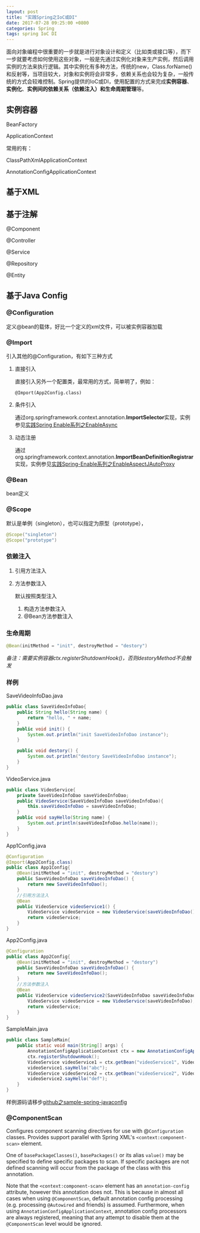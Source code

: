 ```yaml
---
layout: post
title: "实践Spring之IoC或DI"
date: 2017-07-28 09:25:00 +0800
categories: Spring
tags: spring IoC DI
---
```


面向对象编程中很重要的一步就是进行对象设计和定义（比如类或接口等），而下一步就要考虑如何使用这些对象，一般是先通过实例化对象来生产实例，然后调用实例的方法来执行逻辑。其中实例化有多种方法，传统的new，Class.forName()和反射等，当项目较大，对象和实例将会非常多，依赖关系也会较为复杂，一般传统的方式会较难控制。Spring提供的IoC或DI，使用配置的方式来完成**实例容器**、**实例化**、**实例间的依赖关系（依赖注入）**和**生命周期管理**等。

## 实例容器

BeanFactory

ApplicationContext

常用的有：

ClassPathXmlApplicationContext

AnnotationConfigApplicationContext

## 基于XML

## 基于注解

@Component

@Controller

@Service

@Repository

@Entity

## 基于Java Config

### @Configuration

定义@bean的载体，好比一个定义<bean>的xml文件，可以被实例容器加载

### @Import

引入其他的@Configuration，有如下三种方式

1. 直接引入

   直接引入另外一个配置类，最常用的方式，简单明了，例如：

   `@Import(App2Config.class)`

2. 条件引入

   通过org.springframework.context.annotation.**ImportSelector**实现，实例参见[实践Spring Enable系列之EnableAsync](/2017/08/05/实践Spring-Enable系列之EnableAsync.html)

3. 动态注册

   通过org.springframework.context.annotation.**ImportBeanDefinitionRegistrar**实现，实例参见[实践Spring-Enable系列之EnableAspectJAutoProxy](/2017/08/05/实践Spring-Enable系列之EnableAspectJAutoProxy.html)

### @Bean

bean定义

### @Scope

默认是单例（singleton），也可以指定为原型（prototype），

```java
@Scope("singleton")
@Scope("prototype")
```

### 依赖注入

1. 引用方法注入

2. 方法参数注入

   默认按照类型注入

   1. 构造方法参数注入
   2. @Bean方法参数注入

### 生命周期

```java
@Bean(initMethod = "init", destroyMethod = "destory")
```

*备注：需要实例容器ctx.registerShutdownHook()，否则destoryMethod不会触发*

### 样例

SaveVideoInfoDao.java

```java
public class SaveVideoInfoDao{
  	public String hello(String name) {
		return "hello, " + name;
	}
	public void init() {
		System.out.println("init SaveVideoInfoDao instance");
	}

	public void destory() {
		System.out.println("destory SaveVideoInfoDao instance");
	}
}
```

VideoService.java

```java
public class VideoService{
  	private SaveVideoInfoDao saveVideoInfoDao;
	public VideoService(SaveVideoInfoDao saveVideoInfoDao){
    	this.saveVideoInfoDao = saveVideoInfoDao;
	}
  	public void sayHello(String name) {
		System.out.println(saveVideoInfoDao.hello(name));
	}
}
```

App1Config.java

```java
@Configuration
@Import(App2Config.class)
public class App1Config{
	@Bean(initMethod = "init", destroyMethod = "destory")
    public SaveVideoInfoDao saveVideoInfoDao() {
        return new SaveVideoInfoDao();
    }
    //引用方法注入
    @Bean
    public VideoService videoService1() {
        VideoService videoService = new VideoService(saveVideoInfoDao());
        return videoService;
    }
}
```

App2Config.java

```java
@Configuration
public class App2Config{
	@Bean(initMethod = "init", destroyMethod = "destory")
    public SaveVideoInfoDao saveVideoInfoDao() {
        return new SaveVideoInfoDao();
    }
    //方法参数注入
    @Bean
    public VideoService videoService2(SaveVideoInfoDao saveVideoInfoDao) {
        VideoService videoService = new VideoService(saveVideoInfoDao);
        return videoService;
    }
}
```
SampleMain.java
```java
public class SampleMain{
    public static void main(String[] args) {
        AnnotationConfigApplicationContext ctx = new AnnotationConfigApplicationContext(App1Config.class);
        ctx.registerShutdownHook();
        VideoService videoService1 = ctx.getBean("videoService1", VideoService.class);
        videoService1.sayHello("abc");
        VideoService videoService2 = ctx.getBean("videoService2", VideoService.class);
        videoService2.sayHello("def");
    }
}
```

样例源码请移步[github之sample-spring-javaconfig](https://github.com/AngiWANG/sample-spring-javaconfig)

### @ComponentScan

Configures component scanning directives for use with @`Configuration` classes. Provides support parallel with Spring XML's `<context:component-scan>` element.

One of `basePackageClasses()`, `basePackages()` or its alias `value()` may be specified to define specific packages to scan. If specific packages are not defined scanning will occur from the package of the class with this annotation.

Note that the `<context:component-scan>` element has an `annotation-config` attribute, however this annotation does not. This is because in almost all cases when using `@ComponentScan`, default annotation config processing (e.g. processing `@Autowired` and friends) is assumed. Furthermore, when using `AnnotationConfigApplicationContext`, annotation config processors are always registered, meaning that any attempt to disable them at the `@ComponentScan` level would be ignored.

